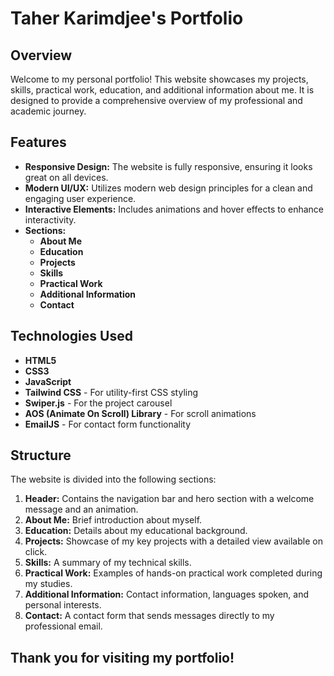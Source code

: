 # Taher Karimdjee's Portfolio

## Overview

Welcome to my personal portfolio! This website showcases my projects, skills, practical work, education, and additional information about me. It is designed to provide a comprehensive overview of my professional and academic journey.

## Features

- **Responsive Design:** The website is fully responsive, ensuring it looks great on all devices.
- **Modern UI/UX:** Utilizes modern web design principles for a clean and engaging user experience.
- **Interactive Elements:** Includes animations and hover effects to enhance interactivity.
- **Sections:**
  - **About Me**
  - **Education**
  - **Projects**
  - **Skills**
  - **Practical Work**
  - **Additional Information**
  - **Contact**

## Technologies Used

- **HTML5**
- **CSS3**
- **JavaScript**
- **Tailwind CSS** - For utility-first CSS styling
- **Swiper.js** - For the project carousel
- **AOS (Animate On Scroll) Library** - For scroll animations
- **EmailJS** - For contact form functionality

## Structure

The website is divided into the following sections:

1. **Header:** Contains the navigation bar and hero section with a welcome message and an animation.
2. **About Me:** Brief introduction about myself.
3. **Education:** Details about my educational background.
4. **Projects:** Showcase of my key projects with a detailed view available on click.
5. **Skills:** A summary of my technical skills.
6. **Practical Work:** Examples of hands-on practical work completed during my studies.
7. **Additional Information:** Contact information, languages spoken, and personal interests.
8. **Contact:** A contact form that sends messages directly to my professional email.

## Thank you for visiting my portfolio!
